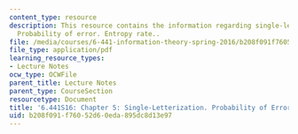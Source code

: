 ```yaml
---
content_type: resource
description: This resource contains the information regarding single-letterization.
  Probability of error. Entropy rate..
file: /media/courses/6-441-information-theory-spring-2016/b208f091f76052d60eda895dc8d13e97_MIT6_441S16_chapter_5.pdf
file_type: application/pdf
learning_resource_types:
- Lecture Notes
ocw_type: OCWFile
parent_title: Lecture Notes
parent_type: CourseSection
resourcetype: Document
title: '6.441S16: Chapter 5: Single-Letterization. Probability of Error. Entropy Rate.'
uid: b208f091-f760-52d6-0eda-895dc8d13e97
---
```

